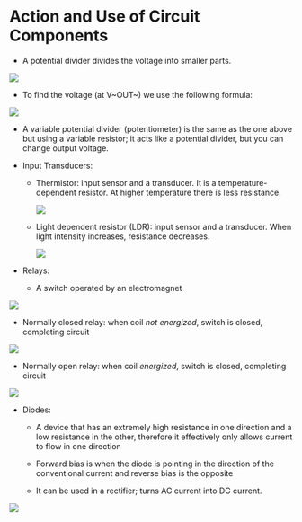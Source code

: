# Action and Use of Circuit Components

-   A potential divider divides the voltage into smaller parts.

![](https://images.znotes.org/cie/igcse/physics-0625/image040.png)

-   To find the voltage (at V~OUT~) we use the following formula:

![](https://latex.codecogs.com/gif.latex?V_{OUT}=V_{IN}\times\left(\frac{R_2}{R_{Total}}&space;\right))

-   A variable potential divider (potentiometer) is the same as the one above but using a variable resistor; it acts like a potential divider, but you can change output voltage.

-   Input Transducers:

    -   Thermistor: input sensor and a transducer. It is a temperature-dependent resistor. At higher temperature there is less resistance.

        ![](https://images.znotes.org/cie/igcse/physics-0625/image102.png)
    -   Light dependent resistor (LDR): input sensor and a transducer. When light intensity increases, resistance decreases.

        ![](https://images.znotes.org/cie/igcse/physics-0625/image103.png)
-   Relays:

    -   A switch operated by an electromagnet

![](https://images.znotes.org/cie/igcse/physics-0625/image041.png)

-   Normally closed relay: when coil *not energized*, switch is closed, completing circuit

![](https://images.znotes.org/cie/igcse/physics-0625/image042.png)

-   Normally open relay: when coil *energized*, switch is closed, completing circuit

![](https://images.znotes.org/cie/igcse/physics-0625/image043.png)

-   Diodes:

    -   A device that has an extremely high resistance in one direction and a low resistance in the other, therefore it effectively only allows current to flow in one direction

    -   Forward bias is when the diode is pointing in the direction of the conventional current and reverse bias is the opposite

    -   It can be used in a rectifier; turns AC current into DC current.

![](https://images.znotes.org/cie/igcse/physics-0625/image044.png)